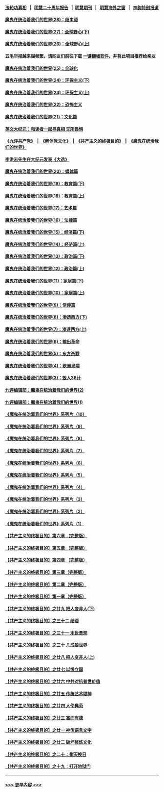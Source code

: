 #### [法轮功真相](https://github.com/gfw-breaker/truth/blob/master/README.md?t=0) &nbsp;&nbsp;|&nbsp;&nbsp; [明慧二十周年报告](https://github.com/gfw-breaker/mh-reports/blob/master/README.md?t=0) &nbsp;&nbsp;|&nbsp;&nbsp;[明慧期刊](https://github.com/gfw-breaker/mh-qikan) &nbsp;&nbsp;|&nbsp;&nbsp; [明慧海外之窗](https://github.com/gfw-breaker/mh-news/blob/master/README.md?t=0) &nbsp;&nbsp;|&nbsp;&nbsp; [神韵特别报道](https://github.com/gfw-breaker/mh-news/blob/master/shenyun.md?t=0)
#### [魔鬼在统治着我们的世界(28)：结束语](../pages/nsc422/n10936246.md?t=07070951) 
#### [魔鬼在统治着我们的世界(27)：全球野心(下)](../pages/nsc422/n10928319.md?t=07070951) 
#### [魔鬼在统治着我们的世界(26)：全球野心(上)](../pages/nsc422/n10900318.md?t=07070951) 
#### 五毛举报越来越频繁，请网友们前往下载 [一键翻墙软件](https://github.com/gfw-breaker/ssr-accounts)，并将此项目推荐给亲友
#### [魔鬼在统治着我们的世界(25)：全球化](../pages/nsc422/n10788205.md?t=07070951) 
#### [魔鬼在统治着我们的世界(24)：环保主义(下)](../pages/nsc422/n10695307.md?t=07070951) 
#### [魔鬼在统治着我们的世界(23)：环保主义(上)](../pages/nsc422/n10688613.md?t=07070951) 
#### [魔鬼在统治着我们的世界(22)：恐怖主义](../pages/nsc422/n10614727.md?t=07070951) 
#### [魔鬼在统治着我们的世界(21)：文化篇](../pages/nsc422/n10597706.md?t=07070951) 
#### [英文大纪元：和读者一起寻真相 无所畏惧](../pages/nsc422/n12542027.md?t=07070951) 
#### [《九评共产党》](https://github.com/begood0513/9ping.md/blob/master/README.md) &nbsp;|&nbsp; [《解体党文化》](../../../../jtdwh.md/blob/master/README.md)  &nbsp;|&nbsp; [《共产主义的终极目的》](../../../../gczydzjmd.md/blob/master/README.md) &nbsp;|&nbsp; [《魔鬼在统治我们的世界》](../../../../mgztzwmdsj.md/blob/master/README.md) 
#### [李洪志先生在大纪元发表《大选》](../pages/nsc422/n12534746.md?t=07070951) 
#### [魔鬼在统治着我们的世界(20)：媒体篇](../pages/nsc422/n10586579.md?t=07070951) 
#### [魔鬼在统治着我们的世界(19)：教育篇(下)](../pages/nsc422/n10564808.md?t=07070951) 
#### [魔鬼在统治着我们的世界(18)：教育篇(上)](../pages/nsc422/n10526970.md?t=07070951) 
#### [魔鬼在统治着我们的世界(17)：艺术篇](../pages/nsc422/n10499093.md?t=07070951) 
#### [魔鬼在统治着我们的世界(16)：法律篇](../pages/nsc422/n10485969.md?t=07070951) 
#### [魔鬼在统治着我们的世界(15)：经济篇(下)](../pages/nsc422/n10469975.md?t=07070951) 
#### [魔鬼在统治着我们的世界(14)：经济篇(上)](../pages/nsc422/n10457370.md?t=07070951) 
#### [魔鬼在统治着我们的世界(13)：政治篇(下)](../pages/nsc422/n10448270.md?t=07070951) 
#### [魔鬼在统治着我们的世界(12)：政治篇(上)](../pages/nsc422/n10444576.md?t=07070951) 
#### [魔鬼在统治着我们的世界(11)：家庭篇(下)](../pages/nsc422/n10440961.md?t=07070951) 
#### [魔鬼在统治着我们的世界(10)：家庭篇(上)](../pages/nsc422/n10435448.md?t=07070951) 
#### [魔鬼在统治着我们的世界(9)：信仰篇](../pages/nsc422/n10432159.md?t=07070951) 
#### [魔鬼在统治着我们的世界(8)：渗透西方(下)](../pages/nsc422/n10429603.md?t=07070951) 
#### [魔鬼在统治着我们的世界(7)：渗透西方(上)](../pages/nsc422/n10426013.md?t=07070951) 
#### [魔鬼在统治着我们的世界(6)：输出革命](../pages/nsc422/n10421536.md?t=07070951) 
#### [魔鬼在统治着我们的世界(5)：东方杀戮](../pages/nsc422/n10417707.md?t=07070951) 
#### [魔鬼在统治着我们的世界(4)：欧洲发端](../pages/nsc422/n10414890.md?t=07070951) 
#### [魔鬼在统治着我们的世界(3)：毁人36计](../pages/nsc422/n10411583.md?t=07070951) 
#### [九评编辑部：魔鬼在统治着我们的世界(2)](../pages/nsc422/n10410036.md?t=07070951) 
#### [九评编辑部：魔鬼在统治着我们的世界(1)](../pages/nsc422/n10406825.md?t=07070951) 
#### [《魔鬼在统治着我们的世界》系列片（10）](../pages/nsc422/n12292670.md?t=07070951) 
#### [《魔鬼在统治着我们的世界》系列片（9）](../pages/nsc422/n12290859.md?t=07070951) 
#### [《魔鬼在统治着我们的世界》系列片（8）](../pages/nsc422/n12287445.md?t=07070951) 
#### [《魔鬼在统治着我们的世界》系列片（7）](../pages/nsc422/n12283425.md?t=07070951) 
#### [《魔鬼在统治着我们的世界》系列片（6）](../pages/nsc422/n12282314.md?t=07070951) 
#### [《魔鬼在统治着我们的世界》系列片（5）](../pages/nsc422/n12281419.md?t=07070951) 
#### [《魔鬼在统治着我们的世界》系列片（4）](../pages/nsc422/n12274024.md?t=07070951) 
#### [《魔鬼在统治着我们的世界》系列片（3）](../pages/nsc422/n12271322.md?t=07070951) 
#### [《魔鬼在统治着我们的世界》系列片（2）](../pages/nsc422/n12269049.md?t=07070951) 
#### [《魔鬼在统治着我们的世界》系列片（1）](../pages/nsc422/n12267575.md?t=07070951) 
#### [【共产主义的终极目的】第六章 （完整版）](../pages/nsc422/n11428913.md?t=07070951) 
#### [【共产主义的终极目的】第五章 （完整版）](../pages/nsc422/n11428912.md?t=07070951) 
#### [【共产主义的终极目的】第四章 （完整版）](../pages/nsc422/n11428907.md?t=07070951) 
#### [【共产主义的终极目的】第三章（完整版）](../pages/nsc422/n11428848.md?t=07070951) 
#### [【共产主义的终极目的】第二章（完整版）](../pages/nsc422/n11428831.md?t=07070951) 
#### [【共产主义的终极目的】第一章（完整版）](../pages/nsc422/n11417651.md?t=07070951) 
#### [【共产主义的终极目的】之廿九 把人变非人(下)](../pages/nsc422/n11344140.md?t=07070951) 
#### [【共产主义的终极目的】之三十二 结语](../pages/nsc422/n11360535.md?t=07070951) 
#### [【共产主义的终极目的】之三十一 末世景观](../pages/nsc422/n11351129.md?t=07070951) 
#### [【共产主义的终极目的】之三十 几成狼世界](../pages/nsc422/n11348280.md?t=07070951) 
#### [【共产主义的终极目的】之廿八 把人变非人(上)](../pages/nsc422/n11340492.md?t=07070951) 
#### [【共产主义的终极目的】之廿七 以恨立国](../pages/nsc422/n11336944.md?t=07070951) 
#### [【共产主义的终极目的】之廿六 中共对抗普世价值](../pages/nsc422/n11324785.md?t=07070951) 
#### [【共产主义的终极目的】之廿五 传统艺术颂神](../pages/nsc422/n11296396.md?t=07070951) 
#### [【共产主义的终极目的】之廿四 人伦典范](../pages/nsc422/n11296397.md?t=07070951) 
#### [【共产主义的终极目的】之廿三 富而有德](../pages/nsc422/n11283598.md?t=07070951) 
#### [【共产主义的终极目的】之廿一 神传语言文字](../pages/nsc422/n11263265.md?t=07070951) 
#### [【共产主义的终极目的】之廿二 破坏修炼文化](../pages/nsc422/n11245728.md?t=07070951) 
#### [【共产主义的终极目的】之二十：偷天换日](../pages/nsc422/n11238846.md?t=07070951) 
#### [【共产主义的终极目的】之十九：打开地狱门](../pages/nsc422/n11206376.md?t=07070951) 

----
#### [ >>> 更早内容 <<< ](../indexes/nsc422-earlier.md)
